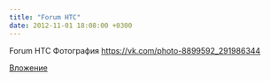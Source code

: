 ```yaml
---
title: "Forum HTC"
date: 2012-11-01 18:08:00 +0300
---
```


Forum HTC
Фотография
https://vk.com/photo-8899592_291986344

[Вложение](https://vk.com/photo-8899592_291986344)
